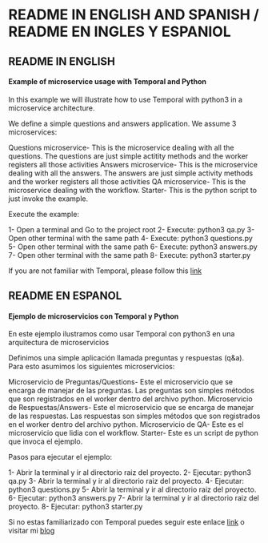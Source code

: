 # README IN ENGLISH AND SPANISH / README EN INGLES Y ESPANIOL

## README IN ENGLISH
#### Example of microservice usage with Temporal and Python
In this example we will illustrate how to use Temporal with python3 in a microservice architecture. 

We define a simple questions and answers application. We assume 3 microservices:

Questions microservice- This is the microservice dealing with all the questions. The questions are just simple actitity methods and the worker registers all those activities
Answers microservice- This is the microservice dealing with all the answers. The answers are just simple activity methods and the worker registers all those activities
QA microservice- This is the microservice dealing with the workflow.
Starter- This is the python script to just invoke the example.

Execute the example:

1- Open a terminal and Go to the project root
2- Execute: python3 qa.py
3- Open other terminal with the same path
4- Execute: python3 questions.py
5- Open other terminal with the same path
6- Execute: python3 answers.py
7- Open other terminal with the same path
8- Execute: python3 starter.py

If you are not familiar with Temporal, please follow this [link](https://temporal.io/)

## README EN ESPANOL
#### Ejemplo de microservicios con Temporal y Python
En este ejemplo ilustramos como usar Temporal con python3 en una arquitectura de microservicios

Definimos una simple aplicación llamada preguntas y respuestas (q&a). Para esto asumimos los siguientes microservicios:

Microservicio de Preguntas/Questions- Este el microservicio que se encarga de manejar de las preguntas. Las preguntas son simples métodos que son registrados en el worker dentro del archivo python.
Microservicio de Respuestas/Answers-  Este el microservicio que se encarga de manejar de las respuestas. Las respuestas son simples métodos que son registrados en el worker dentro del archivo python.
Microservicio de QA- Este es el microservicio que lidia con el workflow.
Starter- Este es un script de python que invoca el ejemplo.

Pasos para ejecutar el ejemplo:

1- Abrir la terminal y ir al directorio raiz del proyecto. 
2- Ejecutar: python3 qa.py
3- Abrir la terminal y ir al directorio raiz del proyecto. 
4- Ejecutar: python3 questions.py
5- Abrir la terminal y ir al directorio raiz del proyecto. 
6- Ejecutar: python3 answers.py
7- Abrir la terminal y ir al directorio raiz del proyecto. 
8- Ejecutar: python3 starter.py

Si no estas familiarizado con Temporal puedes seguir este enlace [link](https://temporal.io/) o visitar mi [blog](https://sistecma.github.io/)

